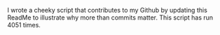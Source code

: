 I wrote a cheeky script that contributes to my Github by updating this ReadMe to illustrate why more than commits matter. This script has run 4051 times.